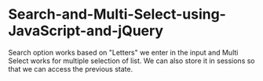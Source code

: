# Search-and-Multi-Select-using-JavaScript-and-jQuery
Search option works based on "Letters" we enter in the input and Multi Select works for multiple selection of list. We can also store it in sessions so that we can access the previous state.

